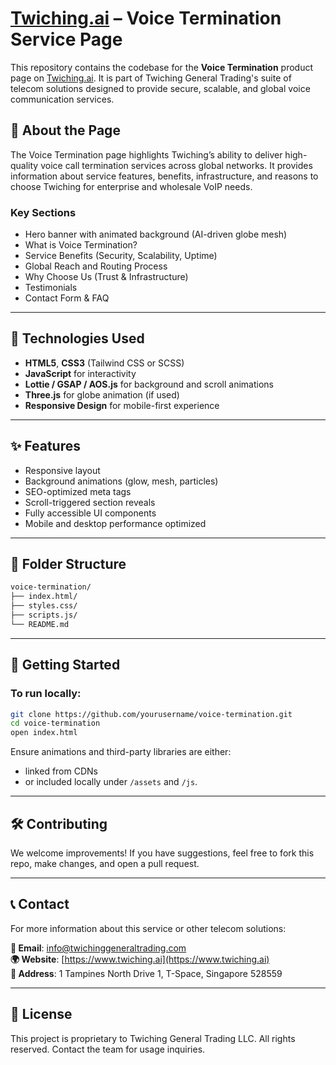 # [Twiching.ai](https://www.twiching.ai) – Voice Termination Service Page

This repository contains the codebase for the **Voice Termination** product page on [Twiching.ai](https://www.twiching.ai/products/voice/voice-terminations/). It is part of Twiching General Trading's suite of telecom solutions designed to provide secure, scalable, and global voice communication services.

## 📌 About the Page

The Voice Termination page highlights Twiching’s ability to deliver high-quality voice call termination services across global networks. It provides information about service features, benefits, infrastructure, and reasons to choose Twiching for enterprise and wholesale VoIP needs.

### Key Sections

- Hero banner with animated background (AI-driven globe mesh)
- What is Voice Termination?
- Service Benefits (Security, Scalability, Uptime)
- Global Reach and Routing Process
- Why Choose Us (Trust & Infrastructure)
- Testimonials
- Contact Form & FAQ

---

## 🧰 Technologies Used

- **HTML5**, **CSS3** (Tailwind CSS or SCSS)
- **JavaScript** for interactivity
- **Lottie / GSAP / AOS.js** for background and scroll animations
- **Three.js** for globe animation (if used)
- **Responsive Design** for mobile-first experience

---

## ✨ Features

- Responsive layout
- Background animations (glow, mesh, particles)
- SEO-optimized meta tags
- Scroll-triggered section reveals
- Fully accessible UI components
- Mobile and desktop performance optimized

---

## 📁 Folder Structure

```bash
voice-termination/
├── index.html/
├── styles.css/
├── scripts.js/
└── README.md
```

---

## 🚀 Getting Started

### To run locally:

```bash
git clone https://github.com/yourusername/voice-termination.git
cd voice-termination
open index.html
```

Ensure animations and third-party libraries are either:
- linked from CDNs
- or included locally under `/assets` and `/js`.

---

## 🛠️ Contributing

We welcome improvements! If you have suggestions, feel free to fork this repo, make changes, and open a pull request.

---

## 📞 Contact

For more information about this service or other telecom solutions:

**📧 Email**: info@twichinggeneraltrading.com  
**🌍 Website**: [https://www.twiching.ai](https://www.twiching.ai)  
**📍 Address**: 1 Tampines North Drive 1, T-Space, Singapore 528559

---

## 📄 License

This project is proprietary to Twiching General Trading LLC. All rights reserved. Contact the team for usage inquiries.
